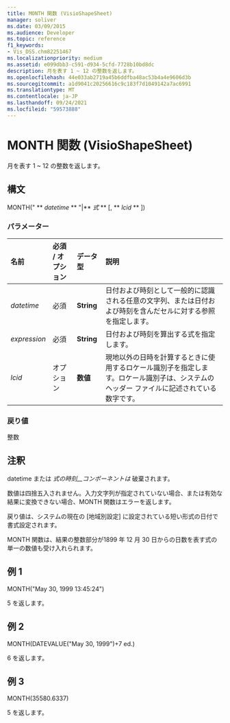 ```yaml
---
title: MONTH 関数 (VisioShapeSheet)
manager: soliver
ms.date: 03/09/2015
ms.audience: Developer
ms.topic: reference
f1_keywords:
- Vis_DSS.chm82251467
ms.localizationpriority: medium
ms.assetid: e099dbb3-c591-d934-5cfd-7728b10bd8dc
description: 月を表す 1 ~ 12 の整数を返します。
ms.openlocfilehash: 44e033ab2719a45b6ddfba48ac53b4a4e9606d3b
ms.sourcegitcommit: a1d9041c20256616c9c183f7d1049142a7ac6991
ms.translationtype: MT
ms.contentlocale: ja-JP
ms.lasthandoff: 09/24/2021
ms.locfileid: "59573888"
---
```

# <a name="month-function-visioshapesheet"></a>MONTH 関数 (VisioShapeSheet)

月を表す 1 ~ 12 の整数を返します。
  
## <a name="syntax"></a>構文

MONTH(" ** *datetime* ** "|** *式* ** [, ** *lcid* ** ]) 
  
### <a name="parameters"></a>パラメーター

|**名前**|**必須 / オプション**|**データ型**|**説明**|
|:-----|:-----|:-----|:-----|
| _datetime_ <br/> |必須  <br/> |**String** <br/> |日付および時刻として一般的に認識される任意の文字列、または日付および時刻を含んだセルに対する参照を指定します。  <br/> |
| _expression_ <br/> |必須  <br/> |**String** <br/> | 日付および時刻を算出する式を指定します。  <br/> |
| _lcid_ <br/> |オプション  <br/> |**数値** <br/> |現地以外の日時を計算するときに使用するロケール識別子を指定します。ロケール識別子は、システムのヘッダー ファイルに記述されている数字です。  <br/> |
   
### <a name="return-value"></a>戻り値

整数
  
## <a name="remarks"></a>注釈

datetime または _式の時刻__コンポーネントは_ 破棄されます。 
  
数値は四捨五入されません。入力文字列が指定されていない場合、または有効な結果に変換できない場合、MONTH 関数はエラーを返します。
  
戻り値は、システムの現在の [地域別設定] に設定されている短い形式の日付で書式設定されます。
  
MONTH 関数は、結果の整数部分が1899 年 12 月 30 日からの日数を表す式の単一の数値も受け入れられます。 
  
## <a name="example-1"></a>例 1

MONTH("May 30, 1999 13:45:24")
  
5 を返します。
  
## <a name="example-2"></a>例 2

MONTH(DATEVALUE("May 30, 1999")+7 ed.)
  
6 を返します。
  
## <a name="example-3"></a>例 3

MONTH(35580.6337)
  
5 を返します。
  

